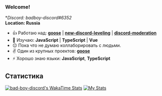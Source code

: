### Welcome!
**Discord: badboy-discord#6352*<br>
**Location: Russia**<br>

- 👍 Работаю над: **[goose](https://top.gg/bot/819564452722376745)** | **[new-discord-leveling](https://npmjs.com/package/new-discord-leveling)** | **[discord-moderation](https://npmjs.com/package/discord-moderation)**
- 📕 Изучаю: **JavaScript** | **TypeScript** | **Vue**
- 😐 Пока что не думаю коллаборировать с людьми.
- ✌ Один из крупных проектов: **[goose](https://top.gg/bot/819564452722376745)**
- ⚡ Хорошо знаю языки: **JavaScript**, **TypeScript**

## Статистика
[![bad-boy-discord's WakaTime Stats](https://github-readme-stats.vercel.app/api/wakatime?username=badboydiscord&theme=dark)](https://github.com/bad-boy-discord)
[![My Stats](https://github-readme-stats.vercel.app/api?username=bad-boy-discord&show_icons=true&theme=dark&count_private=true)](https://github.com/bad-boy-discord)
